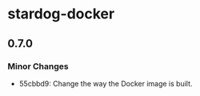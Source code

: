 # stardog-docker

## 0.7.0

### Minor Changes

- 55cbbd9: Change the way the Docker image is built.
